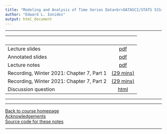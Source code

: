 ```yaml
---
title: "Modeling and Analysis of Time Series Data<br>DATASCI/STATS 531<br>Chapter 7: Introduction to time series analysis in the frequency domain"
author: "Edward L. Ionides"
output: html_document
---
```


----------------------

| &nbsp;          | &nbsp;        |
|:----------------|:----------:|
| Lecture slides  | [pdf](slides.pdf) |
| Annotated slides | [pdf](slides-annotated.pdf) |
| Lecture notes   | [pdf](notes.pdf) |
| Recording, Winter 2021: Chapter 7, Part 1  | [(29 mins)](https://youtu.be/72aKoeHqhe8) |
| Recording, Winter 2021: Chapter 7, Part 2  | [(29 mins)](https://youtu.be/zpMS4jjYpcc) |
| Discussion question | [html](discussion.html) 


<!--
| Annotated slides | [pdf](slides-annotated.pdf) |
-->

----------------------

----------------------

[Back to course homepage](../index.html)  
[Acknowledgements](../acknowledge.html)  
[Source code for these notes](http://github.com/ionides/531w25/tree/master/07/)


----------------------
